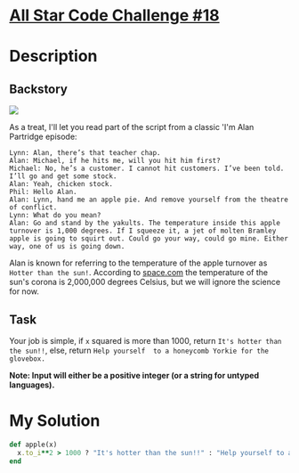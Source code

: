 # [All Star Code Challenge #18](https://www.codewars.com/kata/5865918c6b569962950002a1)

# Description
## Backstory
<img src='https://pbs.twimg.com/media/BQRHvcFCQAABGH6.jpg'>

As a treat, I'll let you read part of the script from a classic 'I'm Alan Partridge episode:

```
Lynn: Alan, there’s that teacher chap.
Alan: Michael, if he hits me, will you hit him first?
Michael: No, he’s a customer. I cannot hit customers. I’ve been told. I’ll go and get some stock.
Alan: Yeah, chicken stock.
Phil: Hello Alan.
Alan: Lynn, hand me an apple pie. And remove yourself from the theatre of conflict.
Lynn: What do you mean?
Alan: Go and stand by the yakults. The temperature inside this apple turnover is 1,000 degrees. If I squeeze it, a jet of molten Bramley apple is going to squirt out. Could go your way, could go mine. Either way, one of us is going down.
```

Alan is known for referring to the temperature of the apple turnover as `Hotter than the sun!`. According to 
[space.com](http://www.space.com/17137-how-hot-is-the-sun.html) the temperature of the sun's corona is 2,000,000 degrees
Celsius, but we will ignore the science for now.

## Task
Your job is simple, if `x` squared is more than 1000, return `It's hotter than the sun!!`, else, return `Help yourself 
to a honeycomb Yorkie for the glovebox.`

**Note: Input will either be a positive integer (or a string for untyped languages).**

# My Solution
```ruby
def apple(x)
  x.to_i**2 > 1000 ? "It's hotter than the sun!!" : "Help yourself to a honeycomb Yorkie for the glovebox."
end
```
